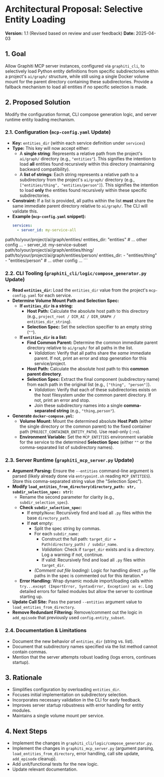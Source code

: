 # Architectural Proposal: Selective Entity Loading

**Version:** 1.1 (Revised based on review and user feedback)
**Date:** 2025-04-03

## 1. Goal

Allow Graphiti MCP server instances, configured via `graphiti_cli`, to selectively load Python entity definitions from specific subdirectories within a project's `ai/graph/` structure, while still using a single Docker volume mount for the parent directory containing these subdirectories. Provide a fallback mechanism to load all entities if no specific selection is made.

## 2. Proposed Solution

Modify the configuration format, CLI compose generation logic, and server runtime entity loading mechanism.

### 2.1. Configuration (`mcp-config.yaml` Update)

-   **Key:** `entities_dir` (within each service definition under `services`)
-   **Type:** This key will now accept either:
    -   A **single string**: Represents a relative path from the project's `ai/graph/` directory (e.g., `"entities"`). This signifies the intention to load **all** entities found recursively within this directory (maintaining backward compatibility).
    -   A **list of strings**: Each string represents a relative path to a subdirectory from the project's `ai/graph/` directory (e.g., `["entities/thing", "entities/person"]`). This signifies the intention to load **only** the entities found recursively within these specific subdirectories.
-   **Constraint:** If a list is provided, all paths within the list **must** share the same immediate parent directory relative to `ai/graph/`. The CLI will validate this.
-   **Example (`mcp-config.yaml` snippet):**
    ```yaml
    services:
      - server_id: my-service-all
path/to/your/project/ai/graph/entities/
        entities_dir: "entities"
        # ... other config ...
      - server_id: my-service-subset
path/to/your/project/ai/graph/entities/thing/
path/to/your/project/ai/graph/entities/person/
        entities_dir:
          - "entities/thing"
          - "entities/person"
        # ... other config ...
    ```

### 2.2. CLI Tooling (`graphiti_cli/logic/compose_generator.py` Update)

-   **Read `entities_dir`:** Load the `entities_dir` value from the project's `mcp-config.yaml` for each service.
-   **Determine Volume Mount Path and Selection Spec:**
    -   **If `entities_dir` is a string:**
        -   **Host Path:** Calculate the absolute host path to this directory (e.g., `project_root / DIR_AI / DIR_GRAPH / entities_dir_string`).
        -   **Selection Spec:** Set the selection specifier to an empty string (`""`).
    -   **If `entities_dir` is a list:**
        -   **Find Common Parent:** Determine the common immediate parent directory relative to `ai/graph/` for all paths in the list.
            -   *Validation:* Verify that all paths share the *same* immediate parent. If not, print an error and stop generation for this service/project.
        -   **Host Path:** Calculate the absolute host path to this **common parent directory**.
        -   **Selection Spec:** Extract the final component (subdirectory name) from each path in the original list (e.g., `["thing", "person"]`).
            -   *Validation:* Verify that each of these subdirectories exists on the host filesystem under the common parent directory. If not, print an error and stop.
            -   Join these subdirectory names into a single **comma-separated string** (e.g., `"thing,person"`).
-   **Generate `docker-compose.yml`:**
    -   **Volume Mount:** Mount the determined absolute **Host Path** (either the single directory or the common parent) to the fixed container path (`PROJECT_CONTAINER_ENTITY_PATH`). Use read-only (`:ro`).
    -   **Environment Variable:** Set the `MCP_ENTITIES` environment variable for the service to the determined **Selection Spec** (either `""` or the comma-separated list of subdirectory names).

### 2.3. Server Runtime (`graphiti_mcp_server.py` Update)

-   **Argument Parsing:** Ensure the `--entities` command-line argument is parsed (likely already done via `entrypoint.sh` reading `MCP_ENTITIES`). Store this comma-separated string value (the "Selection Spec").
-   **Modify `load_entities_from_directory(directory_path: str, subdir_selection_spec: str)`:**
    -   Rename the second parameter for clarity (e.g., `subdir_selection_spec`).
    -   **Check `subdir_selection_spec`:**
        -   If empty/`None`: Recursively find and load all `.py` files within the base `directory_path`.
        -   If **not** empty:
            -   Split the spec string by commas.
            -   For each `subdir_name`:
                -   Construct the full path: `target_dir = Path(directory_path) / subdir_name`.
                -   *Validation:* Check if `target_dir` exists and is a directory. Log a warning if not, continue.
                -   If valid: Recursively find and load all `.py` files within `target_dir`.
            -   *(Comment out file loading):* Logic for handling direct `.py` file paths in the spec is commented out for this iteration.*
    -   **Error Handling:** Wrap dynamic module import/loading calls within `try...except (ImportError, SyntaxError, Exception) as e:`. Log detailed errors for failed modules but allow the server to continue starting up.
-   **Update Call Site:** Pass the parsed `--entities` argument value to `load_entities_from_directory`.
-   **Remove Redundant Filtering:** Remove/comment out the logic in `add_episode` that previously used `config.entity_subset`.

### 2.4. Documentation & Limitations

-   Document the new behavior of `entities_dir` (string vs. list).
-   Document that subdirectory names specified via the list method cannot contain commas.
-   Mention that the server attempts robust loading (logs errors, continues startup).

## 3. Rationale

-   Simplifies configuration by overloading `entities_dir`.
-   Focuses initial implementation on subdirectory selection.
-   Incorporates necessary validation in the CLI for early feedback.
-   Improves server startup robustness with error handling for entity modules.
-   Maintains a single volume mount per service.

## 4. Next Steps

-   Implement the changes in `graphiti_cli/logic/compose_generator.py`.
-   Implement the changes in `graphiti_mcp_server.py` (argument parsing, `load_entities_from_directory`, error handling, call site update, `add_episode` cleanup).
-   Add unit/functional tests for the new logic.
-   Update relevant documentation.